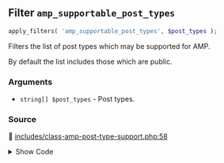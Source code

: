 ## Filter `amp_supportable_post_types`

```php
apply_filters( 'amp_supportable_post_types', $post_types );
```

Filters the list of post types which may be supported for AMP.

By default the list includes those which are public.

### Arguments

* `string[] $post_types` - Post types.

### Source

:link: [includes/class-amp-post-type-support.php:58](/includes/class-amp-post-type-support.php#L58)

<details>
<summary>Show Code</summary>

```php
return array_values( (array) apply_filters( 'amp_supportable_post_types', $post_types ) );
```

</details>
